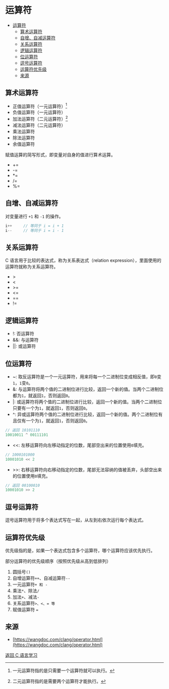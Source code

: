 # 运算符
- [运算符](#运算符)
  - [算术运算符](#算术运算符)
  - [自增、自减运算符](#自增自减运算符)
  - [关系运算符](#关系运算符)
  - [逻辑运算符](#逻辑运算符)
  - [位运算符](#位运算符)
  - [逗号运算符](#逗号运算符)
  - [运算符优先级](#运算符优先级)
  - [来源](#来源)
## 算术运算符
* 正值运算符（一元运算符）[^1]
* 负值运算符（一元运算符）
* 加法运算符（二元运算符）[^2]
* 减法运算符（二元运算符）
* 乘法运算符
* 除法运算符
* 余值运算符

[^1]: 一元运算符指的是只需要一个运算符就可以执行。
[^2]: 二元运算符指的是需要两个运算符才能执行。

赋值运算的简写形式，即变量对自身的值进行算术运算。
* +=
* -=
* *=
* /=
* %=


## 自增、自减运算符
对变量进行 `+1` 和 `-1` 的操作。
```c
i++     // 等同于 i = i + 1
i--     // 等同于 i = i - 1
```


## 关系运算符
C 语言用于比较的表达式，称为关系表达式（relation expression），里面使用的运算符就称为关系运算符。
* \>
* <
* \>=
* <=
* ==
* !=


## 逻辑运算符
* !: 否运算符
* &&: 与运算符
* ||: 或运算符


## 位运算符
* ~: 取反运算符是一个一元运算符，用来将每一个二进制位变成相反值，即`0`变`1`，`1`变`0`。
* &: 与运算符将两个值的二进制位进行比较，返回一个新的值。当两个二进制位都为`1`，就返回`1`，否则返回`0`。
* |: 或运算符将两个值的二进制位进行比较，返回一个新的值。当两个二进制位只要有一个为`1`，就返回`1`，否则返回`0`。
* ^: 异或运算符两个值的二进制位进行比较，返回一个新的值。两个二进制位有且仅有一个为`1`，就返回`1`，否则返回`0`。
```c
// 返回 10101110
10010011 ^ 00111101
```
* <<: 左移运算符向左移动指定的位数，尾部空出来的位置使用`0`填充。
```c
// 1000101000
10001010 << 2
```
* \>>: 右移运算符向右移动指定的位数，尾部无法容纳的值被丢弃，头部空出来的位置使用`0`填充。
```c
// 返回 00100010
10001010 >> 2
```

## 逗号运算符
逗号运算符用于将多个表达式写在一起，从左到右依次运行每个表达式。


## 运算符优先级
优先级指的是，如果一个表达式包含多个运算符，哪个运算符应该优先执行。

部分运算符的优先级顺序（按照优先级从高到低排列）
1. 圆括号`()`
2. 自增运算符`++`、自减运算符`--`
3. 一元运算符`+ 和 -`
4. 乘法`*`、除法`/`
5. 加法`+`、减法`-`
6. 关系运算符`>、<、= 等`
7. 赋值运算符 `=`

## 来源
* [https://wangdoc.com/clang/operator.html](https://wangdoc.com/clang/operator.html)

[返回 C 语言学习](README.md)